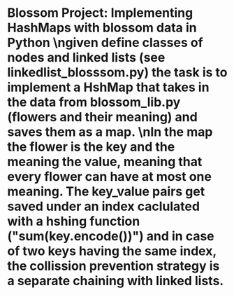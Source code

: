 # Blossom Project: Implementing HashMaps with blossom data in Python \ngiven define classes of nodes and linked lists  (see linkedlist_blosssom.py) the task is to implement a HshMap that takes in the data from blossom_lib.py (flowers and their meaning) and saves them as a map. \nIn the map the flower is the key and the  meaning the value, meaning that every flower can have at most one meaning. The key_value pairs get saved under an index caclulated with a hshing function ("sum(key.encode())") and in case of two keys having the same index, the collission prevention strategy is a separate  chaining with linked lists.
